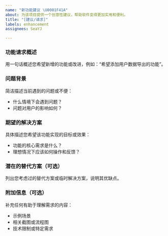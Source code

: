 ```yaml
---
name: "新功能建议 \U0001F41A"
about: 为该项目提供一个创意性建议，帮助软件变得更加实用和便利。
title: "[建议/请求]"
labels: enhancement
assignees: SeaYJ

---
```


### 功能请求概述
用一句话概述您希望新增的功能或改进，例如：“希望添加用户数据导出的功能”。

### 问题背景
简洁描述当前遇到的问题或不便：
- 什么情境下会遇到问题？
- 问题对用户的影响如何？

### 期望的解决方案
具体描述您希望该功能实现的目标或效果：
- 功能的核心需求是什么？
- 理想情况下应该如何操作和反馈？

### 潜在的替代方案（可选）
列出您考虑过的替代方案或临时解决方案，说明其优缺点。

### 附加信息（可选）
补充任何有助于理解需求的内容：
- 示例场景
- 相关截图或流程图
- 技术限制或特定需求
